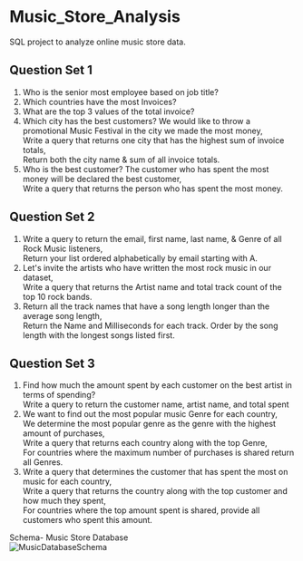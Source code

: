 # Music_Store_Analysis
SQL project to analyze online music store data.

## Question Set 1
1. Who is the senior most employee based on job title?
2. Which countries have the most Invoices?
3. What are the top 3 values of the total invoice?
4. Which city has the best customers? We would like to throw a promotional Music Festival in the city we made the most money, \
   Write a query that returns one city that has the highest sum of invoice totals, \
   Return both the city name & sum of all invoice totals.
6. Who is the best customer? The customer who has spent the most money will be declared the best customer, \
   Write a query that returns the person who has spent the most money.


## Question Set 2
1. Write a query to return the email, first name, last name, & Genre of all Rock Music listeners, \
   Return your list ordered alphabetically by email starting with A.
2. Let's invite the artists who have written the most rock music in our dataset, \
   Write a query that returns the Artist name and total track count of the top 10 rock bands.
3. Return all the track names that have a song length longer than the average song length, \
   Return the Name and Milliseconds for each track. Order by the song length with the longest songs listed first.


## Question Set 3
1. Find how much the amount spent by each customer on the best artist in terms of spending? \
   Write a query to return the customer name, artist name, and total spent
2. We want to find out the most popular music Genre for each country, \
   We determine the most popular genre as the genre with the highest amount of purchases, \
   Write a query that returns each country along with the top Genre, \
   For countries where the maximum number of purchases is shared return all Genres.
3. Write a query that determines the customer that has spent the most on music for each country, \
   Write a query that returns the country along with the top customer and how much they spent, \
   For countries where the top amount spent is shared, provide all customers who spent this amount.


Schema- Music Store Database  
![MusicDatabaseSchema](https://user-images.githubusercontent.com/112153548/213707717-bfc9f479-52d9-407b-99e1-e94db7ae10a3.png)
